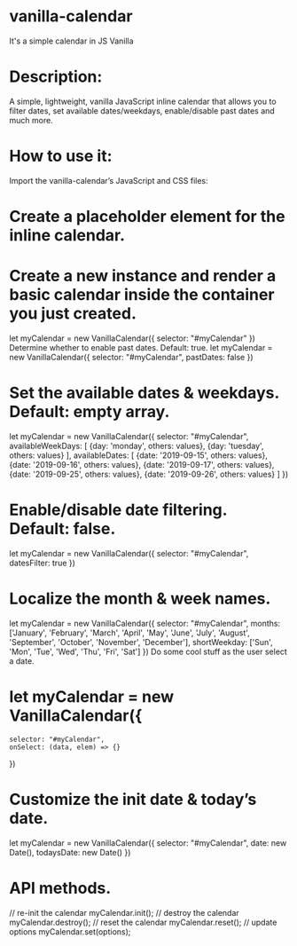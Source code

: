 # vanilla-calendar
It's a simple calendar in JS Vanilla
# Description:
A simple, lightweight, vanilla JavaScript inline calendar that allows you to filter dates, set available dates/weekdays, enable/disable past dates and much more.

# How to use it:
Import the vanilla-calendar’s JavaScript and CSS files:
<link rel="stylesheet" href="src/css/vanilla-calendar-min.css">
<script src="src/js/vanilla-calendar-min.js"></script>

# Create a placeholder element for the inline calendar.

<div id="myCalendar" class="vanilla-calendar"></div>

# Create a new instance and render a basic calendar inside the container you just created.

let myCalendar = new VanillaCalendar({
    selector: "#myCalendar"
})
Determine whether to enable past dates. Default: true.
let myCalendar = new VanillaCalendar({
    selector: "#myCalendar",
    pastDates: false
})

# Set the available dates & weekdays. Default: empty array.

let myCalendar = new VanillaCalendar({
    selector: "#myCalendar",
    availableWeekDays: [
      {day: 'monday', others: values},
      {day: 'tuesday', others: values}
    ],
    availableDates: [
      {date: '2019-09-15', others: values},
      {date: '2019-09-16', others: values},
      {date: '2019-09-17', others: values},
      {date: '2019-09-25', others: values},
      {date: '2019-09-26', others: values}
    ]
})

# Enable/disable date filtering. Default: false.

let myCalendar = new VanillaCalendar({
    selector: "#myCalendar",
    datesFilter: true
})

# Localize the month & week names.
let myCalendar = new VanillaCalendar({
    selector: "#myCalendar",
    months: ['January', 'February', 'March', 'April', 'May', 'June', 'July', 'August', 'September', 'October', 'November', 'December'],
    shortWeekday: ['Sun', 'Mon', 'Tue', 'Wed', 'Thu', 'Fri', 'Sat']
})
Do some cool stuff as the user select a date.

# let myCalendar = new VanillaCalendar({
    selector: "#myCalendar",
    onSelect: (data, elem) => {}
})

# Customize the init date & today’s date.

let myCalendar = new VanillaCalendar({
    selector: "#myCalendar",
    date: new Date(),
    todaysDate: new Date()
})

# API methods.

// re-init the calendar
myCalendar.init();
// destroy the calendar
myCalendar.destroy();
// reset the calendar
myCalendar.reset();
// update options
myCalendar.set(options);
